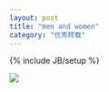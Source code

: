 ```yaml
---
layout: post
title: "men and women"
category: "优秀转载"
---
```

{% include JB/setup %}

![](http://ww2.sinaimg.cn/mw690/62826d27jw1e9s6ig4kn6j20c82zngvs.jpg)
